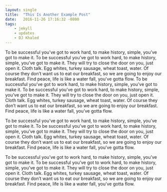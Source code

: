 ```yaml
---
layout: single
title:  "This Is Another Example Post"
date:   2016-11-26 17:16:32 -0800
tags:
    - jekyll
    - updates
    - DJ Khaled
---
```

To be successful you’ve got to work hard, to make history, simple, you’ve got to make it. To be successful you’ve got to work hard, to make history, simple, you’ve got to make it. They will try to close the door on you, just open it. Cloth talk. Egg whites, turkey sausage, wheat toast, water. Of course they don’t want us to eat our breakfast, so we are going to enjoy our breakfast. Find peace, life is like a water fall, you’ve gotta flow. To be successful you’ve got to work hard, to make history, simple, you’ve got to make it. To be successful you’ve got to work hard, to make history, simple, you’ve got to make it. They will try to close the door on you, just open it. Cloth talk. Egg whites, turkey sausage, wheat toast, water. Of course they don’t want us to eat our breakfast, so we are going to enjoy our breakfast. Find peace, life is like a water fall, you’ve gotta flow.

To be successful you’ve got to work hard, to make history, simple, you’ve got to make it. To be successful you’ve got to work hard, to make history, simple, you’ve got to make it. They will try to close the door on you, just open it. Cloth talk. Egg whites, turkey sausage, wheat toast, water. Of course they don’t want us to eat our breakfast, so we are going to enjoy our breakfast. Find peace, life is like a water fall, you’ve gotta flow.

To be successful you’ve got to work hard, to make history, simple, you’ve got to make it. To be successful you’ve got to work hard, to make history, simple, you’ve got to make it. They will try to close the door on you, just open it. Cloth talk. Egg whites, turkey sausage, wheat toast, water. Of course they don’t want us to eat our breakfast, so we are going to enjoy our breakfast. Find peace, life is like a water fall, you’ve gotta flow.
